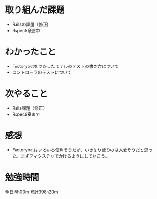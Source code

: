 # 取り組んだ課題
* Railsの課題（修正)
* Rspec5章途中

# わかったこと
* Factorybotをつかったモデルのテストの書き方について
* コントローラのテストについて

# 次やること
* Rails課題（修正）
* Rspec9章まで

# 感想
* Factorybotはいろいろ便利そうだが、いきなり使うのは大変そうだと思った。まずフィクスチャでかけるようにしていこう。

# 勉強時間
今日:5h00m
累計398h20m
